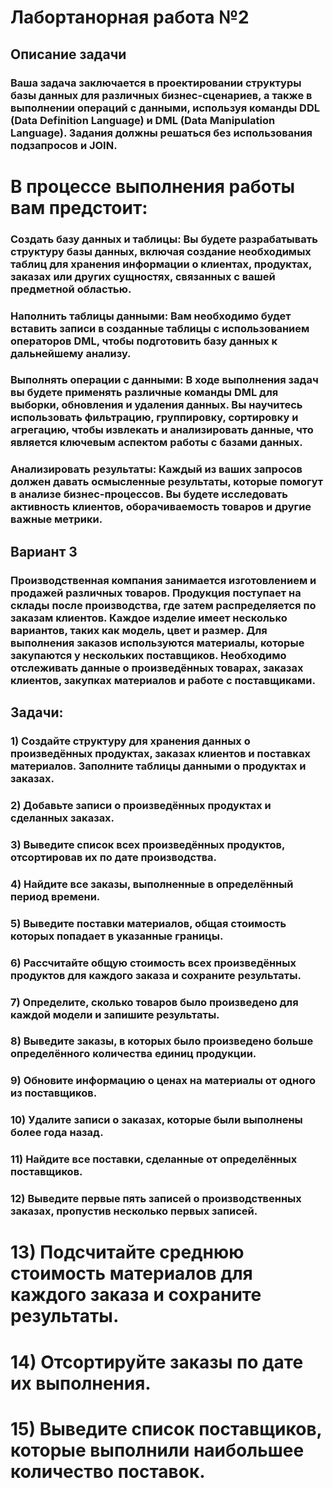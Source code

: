 # Лабортанорная работа №2
## Описание задачи

### Ваша задача заключается в проектировании структуры базы данных для различных бизнес-сценариев, а также в выполнении операций с данными, используя команды DDL (Data Definition Language) и DML (Data Manipulation Language). Задания должны решаться без использования подзапросов и JOIN.

# В процессе выполнения работы вам предстоит:

### Создать базу данных и таблицы: Вы будете разрабатывать структуру базы данных, включая создание необходимых таблиц для хранения информации о клиентах, продуктах, заказах или других сущностях, связанных с вашей предметной областью.

### Наполнить таблицы данными: Вам необходимо будет вставить записи в созданные таблицы с использованием операторов DML, чтобы подготовить базу данных к дальнейшему анализу.

### Выполнять операции с данными: В ходе выполнения задач вы будете применять различные команды DML для выборки, обновления и удаления данных. Вы научитесь использовать фильтрацию, группировку, сортировку и агрегацию, чтобы извлекать и анализировать данные, что является ключевым аспектом работы с базами данных.

### Анализировать результаты: Каждый из ваших запросов должен давать осмысленные результаты, которые помогут в анализе бизнес-процессов. Вы будете исследовать активность клиентов, оборачиваемость товаров и другие важные метрики.

## Вариант 3

### Производственная компания занимается изготовлением и продажей различных товаров. Продукция поступает на склады после производства, где затем распределяется по заказам клиентов. Каждое изделие имеет несколько вариантов, таких как модель, цвет и размер. Для выполнения заказов используются материалы, которые закупаются у нескольких поставщиков. Необходимо отслеживать данные о произведённых товарах, заказах клиентов, закупках материалов и работе с поставщиками.

## Задачи:

### 1) Создайте структуру для хранения данных о произведённых продуктах, заказах клиентов и поставках материалов. Заполните таблицы данными о продуктах и заказах.

### 2) Добавьте записи о произведённых продуктах и сделанных заказах.

### 3) Выведите список всех произведённых продуктов, отсортировав их по дате производства.

### 4) Найдите все заказы, выполненные в определённый период времени.

### 5) Выведите поставки материалов, общая стоимость которых попадает в указанные границы.

### 6) Рассчитайте общую стоимость всех произведённых продуктов для каждого заказа и сохраните результаты.

### 7) Определите, сколько товаров было произведено для каждой модели и запишите результаты.

### 8) Выведите заказы, в которых было произведено больше определённого количества единиц продукции.

### 9) Обновите информацию о ценах на материалы от одного из поставщиков.

### 10) Удалите записи о заказах, которые были выполнены более года назад.

### 11) Найдите все поставки, сделанные от определённых поставщиков.

### 12) Выведите первые пять записей о производственных заказах, пропустив несколько первых записей.

# 13) Подсчитайте среднюю стоимость материалов для каждого заказа и сохраните результаты.

# 14) Отсортируйте заказы по дате их выполнения.

# 15) Выведите список поставщиков, которые выполнили наибольшее количество поставок.
